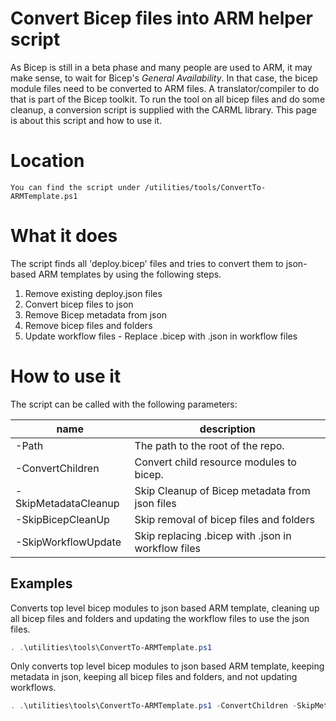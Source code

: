 # Convert Bicep files into ARM helper script

As Bicep is still in a beta phase and many people are used to ARM, it may make sense, to wait for Bicep's _General Availability_. In that case, the bicep module files need to be converted to ARM files. A translator/compiler to do that is part of the Bicep toolkit. To run the tool on all bicep files and do some cleanup, a conversion script is supplied with the CARML library. This page is about this script and how to use it.

# Location

`You can find the script under /utilities/tools/ConvertTo-ARMTemplate.ps1`

# What it does

The script finds all 'deploy.bicep' files and tries to convert them to json-based ARM templates
by using the following steps.
1. Remove existing deploy.json files
1. Convert bicep files to json
1. Remove Bicep metadata from json
1. Remove bicep files and folders
1. Update workflow files - Replace .bicep with .json in workflow files
# How to use it

The script can be called with the following parameters:

| name | description |
|-|-|
| -Path | The path to the root of the repo. |
| -ConvertChildren | Convert child resource modules to bicep. |
| -SkipMetadataCleanup | Skip Cleanup of Bicep metadata from json files |
| -SkipBicepCleanUp | Skip removal of bicep files and folders |
| -SkipWorkflowUpdate | Skip replacing .bicep with .json in workflow files |

## Examples

Converts top level bicep modules to json based ARM template, cleaning up all bicep files and folders and updating the workflow files to use the json files.
```powershell
. .\utilities\tools\ConvertTo-ARMTemplate.ps1
```

Only converts top level bicep modules to json based ARM template, keeping metadata in json, keeping all bicep files and folders, and not updating workflows.
```powershell
. .\utilities\tools\ConvertTo-ARMTemplate.ps1 -ConvertChildren -SkipMetadataCleanup -SkipBicepCleanUp -SkipWorkflowUpdate
```
